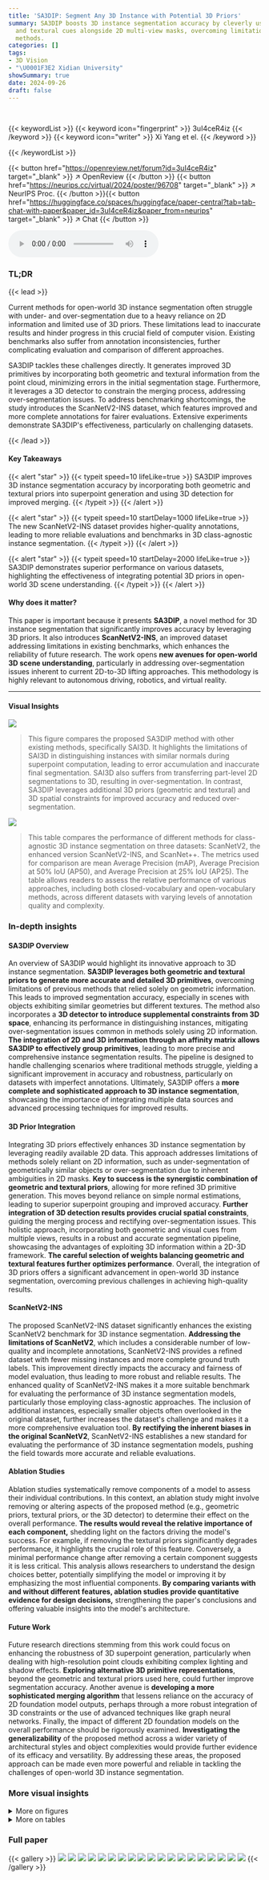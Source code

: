 ```yaml
---
title: 'SA3DIP: Segment Any 3D Instance with Potential 3D Priors'
summary: SA3DIP boosts 3D instance segmentation accuracy by cleverly using 3D spatial
  and textural cues alongside 2D multi-view masks, overcoming limitations of previous
  methods.
categories: []
tags:
- 3D Vision
- "\U0001F3E2 Xidian University"
showSummary: true
date: 2024-09-26
draft: false
---
```


<br>

{{< keywordList >}}
{{< keyword icon="fingerprint" >}} 3uI4ceR4iz {{< /keyword >}}
{{< keyword icon="writer" >}} Xi Yang et el. {{< /keyword >}}
 
{{< /keywordList >}}

{{< button href="https://openreview.net/forum?id=3uI4ceR4iz" target="_blank" >}}
↗ OpenReview
{{< /button >}}
{{< button href="https://neurips.cc/virtual/2024/poster/96708" target="_blank" >}}
↗ NeurIPS Proc.
{{< /button >}}{{< button href="https://huggingface.co/spaces/huggingface/paper-central?tab=tab-chat-with-paper&paper_id=3uI4ceR4iz&paper_from=neurips" target="_blank" >}}
↗ Chat
{{< /button >}}



<audio controls>
    <source src="https://ai-paper-reviewer.com/3uI4ceR4iz/podcast.wav" type="audio/wav">
    Your browser does not support the audio element.
</audio>


### TL;DR


{{< lead >}}

Current methods for open-world 3D instance segmentation often struggle with under- and over-segmentation due to a heavy reliance on 2D information and limited use of 3D priors.  These limitations lead to inaccurate results and hinder progress in this crucial field of computer vision.  Existing benchmarks also suffer from annotation inconsistencies, further complicating evaluation and comparison of different approaches. 

SA3DIP tackles these challenges directly. It generates improved 3D primitives by incorporating both geometric and textural information from the point cloud, minimizing errors in the initial segmentation stage.  Furthermore, it leverages a 3D detector to constrain the merging process, addressing over-segmentation issues. To address benchmarking shortcomings, the study introduces the ScanNetV2-INS dataset, which features improved and more complete annotations for fairer evaluations.  Extensive experiments demonstrate SA3DIP's effectiveness, particularly on challenging datasets.

{{< /lead >}}


#### Key Takeaways

{{< alert "star" >}}
{{< typeit speed=10 lifeLike=true >}} SA3DIP improves 3D instance segmentation accuracy by incorporating both geometric and textural priors into superpoint generation and using 3D detection for improved merging. {{< /typeit >}}
{{< /alert >}}

{{< alert "star" >}}
{{< typeit speed=10 startDelay=1000 lifeLike=true >}} The new ScanNetV2-INS dataset provides higher-quality annotations, leading to more reliable evaluations and benchmarks in 3D class-agnostic instance segmentation. {{< /typeit >}}
{{< /alert >}}

{{< alert "star" >}}
{{< typeit speed=10 startDelay=2000 lifeLike=true >}} SA3DIP demonstrates superior performance on various datasets, highlighting the effectiveness of integrating potential 3D priors in open-world 3D scene understanding. {{< /typeit >}}
{{< /alert >}}

#### Why does it matter?
This paper is important because it presents **SA3DIP**, a novel method for 3D instance segmentation that significantly improves accuracy by leveraging 3D priors.  It also introduces **ScanNetV2-INS**, an improved dataset addressing limitations in existing benchmarks, which enhances the reliability of future research. The work opens **new avenues for open-world 3D scene understanding**, particularly in addressing over-segmentation issues inherent to current 2D-to-3D lifting approaches. This methodology is highly relevant to autonomous driving, robotics, and virtual reality.

------
#### Visual Insights



![](https://ai-paper-reviewer.com/3uI4ceR4iz/figures_1_1.jpg)

> This figure compares the proposed SA3DIP method with other existing methods, specifically SAI3D. It highlights the limitations of SAI3D in distinguishing instances with similar normals during superpoint computation, leading to error accumulation and inaccurate final segmentation.  SAI3D also suffers from transferring part-level 2D segmentations to 3D, resulting in over-segmentation. In contrast, SA3DIP leverages additional 3D priors (geometric and textural) and 3D spatial constraints for improved accuracy and reduced over-segmentation.





![](https://ai-paper-reviewer.com/3uI4ceR4iz/tables_4_1.jpg)

> This table compares the performance of different methods for class-agnostic 3D instance segmentation on three datasets: ScanNetV2, the enhanced version ScanNetV2-INS, and ScanNet++.  The metrics used for comparison are mean Average Precision (mAP), Average Precision at 50% IoU (AP50), and Average Precision at 25% IoU (AP25).  The table allows readers to assess the relative performance of various approaches, including both closed-vocabulary and open-vocabulary methods, across different datasets with varying levels of annotation quality and complexity.





### In-depth insights


#### SA3DIP Overview
An overview of SA3DIP would highlight its innovative approach to 3D instance segmentation.  **SA3DIP leverages both geometric and textural priors to generate more accurate and detailed 3D primitives**, overcoming limitations of previous methods that relied solely on geometric information. This leads to improved segmentation accuracy, especially in scenes with objects exhibiting similar geometries but different textures.  The method also incorporates a **3D detector to introduce supplemental constraints from 3D space**, enhancing its performance in distinguishing instances, mitigating over-segmentation issues common in methods solely using 2D information.  **The integration of 2D and 3D information through an affinity matrix allows SA3DIP to effectively group primitives**, leading to more precise and comprehensive instance segmentation results. The pipeline is designed to handle challenging scenarios where traditional methods struggle, yielding a significant improvement in accuracy and robustness, particularly on datasets with imperfect annotations. Ultimately, SA3DIP offers a **more complete and sophisticated approach to 3D instance segmentation**, showcasing the importance of integrating multiple data sources and advanced processing techniques for improved results.

#### 3D Prior Integration
Integrating 3D priors effectively enhances 3D instance segmentation by leveraging readily available 2D data.  This approach addresses limitations of methods solely reliant on 2D information, such as under-segmentation of geometrically similar objects or over-segmentation due to inherent ambiguities in 2D masks.  **Key to success is the synergistic combination of geometric and textural priors**, allowing for more refined 3D primitive generation.  This moves beyond reliance on simple normal estimations, leading to superior superpoint grouping and improved accuracy.  **Further integration of 3D detection results provides crucial spatial constraints**, guiding the merging process and rectifying over-segmentation issues.  This holistic approach, incorporating both geometric and visual cues from multiple views, results in a robust and accurate segmentation pipeline, showcasing the advantages of exploiting 3D information within a 2D-3D framework.  **The careful selection of weights balancing geometric and textural features further optimizes performance**.  Overall, the integration of 3D priors offers a significant advancement in open-world 3D instance segmentation, overcoming previous challenges in achieving high-quality results.

#### ScanNetV2-INS
The proposed ScanNetV2-INS dataset significantly enhances the existing ScanNetV2 benchmark for 3D instance segmentation.  **Addressing the limitations of ScanNetV2**, which includes a considerable number of low-quality and incomplete annotations, ScanNetV2-INS provides a refined dataset with fewer missing instances and more complete ground truth labels. This improvement directly impacts the accuracy and fairness of model evaluation, thus leading to more robust and reliable results. The enhanced quality of ScanNetV2-INS makes it a more suitable benchmark for evaluating the performance of 3D instance segmentation models, particularly those employing class-agnostic approaches. The inclusion of additional instances, especially smaller objects often overlooked in the original dataset, further increases the dataset's challenge and makes it a more comprehensive evaluation tool. **By rectifying the inherent biases in the original ScanNetV2**, ScanNetV2-INS establishes a new standard for evaluating the performance of 3D instance segmentation models, pushing the field towards more accurate and reliable evaluations.

#### Ablation Studies
Ablation studies systematically remove components of a model to assess their individual contributions. In this context, an ablation study might involve removing or altering aspects of the proposed method (e.g., geometric priors, textural priors, or the 3D detector) to determine their effect on the overall performance.  **The results would reveal the relative importance of each component,** shedding light on the factors driving the model's success. For example, if removing the textural priors significantly degrades performance, it highlights the crucial role of this feature.  Conversely, a minimal performance change after removing a certain component suggests it is less critical. This analysis allows researchers to understand the design choices better, potentially simplifying the model or improving it by emphasizing the most influential components.  **By comparing variants with and without different features, ablation studies provide quantitative evidence for design decisions,** strengthening the paper's conclusions and offering valuable insights into the model's architecture.

#### Future Work
Future research directions stemming from this work could focus on enhancing the robustness of 3D superpoint generation, particularly when dealing with high-resolution point clouds exhibiting complex lighting and shadow effects.  **Exploring alternative 3D primitive representations**, beyond the geometric and textural priors used here, could further improve segmentation accuracy.  Another avenue is **developing a more sophisticated merging algorithm** that lessens reliance on the accuracy of 2D foundation model outputs, perhaps through a more robust integration of 3D constraints or the use of advanced techniques like graph neural networks.  Finally, the impact of different 2D foundation models on the overall performance should be rigorously examined.  **Investigating the generalizability** of the proposed method across a wider variety of architectural styles and object complexities would provide further evidence of its efficacy and versatility.  By addressing these areas, the proposed approach can be made even more powerful and reliable in tackling the challenges of open-world 3D instance segmentation.


### More visual insights

<details>
<summary>More on figures
</summary>


![](https://ai-paper-reviewer.com/3uI4ceR4iz/figures_3_1.jpg)

> This figure illustrates the overall pipeline of the SA3DIP method. It consists of three main steps: 1. Complementary Primitives Generation: generating finer-grained 3D primitives using both geometric and textural information. 2. Scene Graph Construction: constructing a superpoint graph based on the generated primitives and their relationships, and using 2D masks from SAM to compute edge weights. 3. Region growing & Instance-aware refinement: performing region growing and instance-aware refinement on the constructed graph to obtain final instance segmentation results. The 3D detector is integrated into step 3 to further refine the results by using 3D prior.


![](https://ai-paper-reviewer.com/3uI4ceR4iz/figures_5_1.jpg)

> This figure provides a visual comparison of the original ScanNetV2 dataset and the improved ScanNetV2-INS dataset.  Subfigure (a) shows 3D point cloud scenes with their respective ground truth annotations. The left column displays clean point clouds, the middle shows the original annotations, and the right column depicts the revised, enhanced annotations for ScanNetV2-INS.  Subfigure (b) presents a bar graph comparing the object count distribution in each dataset. The graph shows that ScanNetV2-INS has a higher number of scenes with more objects, indicating a more challenging and representative dataset for 3D instance segmentation.


![](https://ai-paper-reviewer.com/3uI4ceR4iz/figures_8_1.jpg)

> This figure shows a visual comparison of the proposed SA3DIP method against three other state-of-the-art methods (SAM3D, SAMPro3D, and SAI3D) and the ground truth on three different datasets (ScanNetV2, ScanNetV2-INS, and ScanNet++).  Each row represents one dataset, and each column shows either the input RGB-D images, the segmentation results produced by each method, or the ground truth segmentation. The red boxes highlight specific regions of interest where the differences between methods are most apparent. The figure demonstrates the superior performance of SA3DIP in generating robust and accurate 3D instance segmentations across various datasets.


</details>




<details>
<summary>More on tables
</summary>


![](https://ai-paper-reviewer.com/3uI4ceR4iz/tables_6_1.jpg)
> This table shows the distribution of instance counts in the ScanNetV2 and ScanNetV2-INS datasets, categorized by the number of points in each instance.  It helps to illustrate the difference in the point cloud density and object size between the two datasets.

![](https://ai-paper-reviewer.com/3uI4ceR4iz/tables_6_2.jpg)
> This table presents a statistical summary of the number of instances found in the ScanNetV2 and the improved ScanNetV2-INS datasets.  It shows the minimum, maximum, average, and total number of instances across all scenes within each dataset. This information highlights the difference in instance density between the original and the enhanced dataset, which is relevant for evaluating the performance of 3D instance segmentation models.

![](https://ai-paper-reviewer.com/3uI4ceR4iz/tables_7_1.jpg)
> This table presents a quantitative comparison of different methods for class-agnostic 3D instance segmentation across three datasets: ScanNetV2, the improved ScanNetV2-INS, and ScanNet++.  The metrics used for comparison are mean Average Precision (mAP), Average Precision at 50% IoU (AP50), and Average Precision at 25% IoU (AP25).  The methods compared include both closed-vocabulary and open-vocabulary approaches, allowing for a comprehensive evaluation of the state-of-the-art.

![](https://ai-paper-reviewer.com/3uI4ceR4iz/tables_8_1.jpg)
> This table presents the ablation study results on the impact of using different combinations of geometric and textural priors for 3D instance segmentation.  It shows the performance (mAP, AP50, AP25) on ScanNetV2 and ScanNetV2-INS datasets when varying the weights assigned to geometric (Wn) and textural (Wc) priors, with and without the inclusion of 3D space priors. The results demonstrate the optimal balance between the two types of priors and the importance of integrating 3D space constraints for improved accuracy.

![](https://ai-paper-reviewer.com/3uI4ceR4iz/tables_9_1.jpg)
> This table presents a comparison of class-agnostic 3D instance segmentation performance across three datasets: ScanNetV2, the enhanced ScanNetV2-INS, and ScanNet++.  Multiple methods are compared, showing their mean Average Precision (mAP), AP at 50% IoU (AP50), and AP at 25% IoU (AP25) for each dataset.  The table allows for a direct comparison of different approaches' performance in segmenting 3D instances in varying data complexities.

</details>




### Full paper

{{< gallery >}}
<img src="https://ai-paper-reviewer.com/3uI4ceR4iz/1.png" class="grid-w50 md:grid-w33 xl:grid-w25" />
<img src="https://ai-paper-reviewer.com/3uI4ceR4iz/2.png" class="grid-w50 md:grid-w33 xl:grid-w25" />
<img src="https://ai-paper-reviewer.com/3uI4ceR4iz/3.png" class="grid-w50 md:grid-w33 xl:grid-w25" />
<img src="https://ai-paper-reviewer.com/3uI4ceR4iz/4.png" class="grid-w50 md:grid-w33 xl:grid-w25" />
<img src="https://ai-paper-reviewer.com/3uI4ceR4iz/5.png" class="grid-w50 md:grid-w33 xl:grid-w25" />
<img src="https://ai-paper-reviewer.com/3uI4ceR4iz/6.png" class="grid-w50 md:grid-w33 xl:grid-w25" />
<img src="https://ai-paper-reviewer.com/3uI4ceR4iz/7.png" class="grid-w50 md:grid-w33 xl:grid-w25" />
<img src="https://ai-paper-reviewer.com/3uI4ceR4iz/8.png" class="grid-w50 md:grid-w33 xl:grid-w25" />
<img src="https://ai-paper-reviewer.com/3uI4ceR4iz/9.png" class="grid-w50 md:grid-w33 xl:grid-w25" />
<img src="https://ai-paper-reviewer.com/3uI4ceR4iz/10.png" class="grid-w50 md:grid-w33 xl:grid-w25" />
<img src="https://ai-paper-reviewer.com/3uI4ceR4iz/11.png" class="grid-w50 md:grid-w33 xl:grid-w25" />
<img src="https://ai-paper-reviewer.com/3uI4ceR4iz/12.png" class="grid-w50 md:grid-w33 xl:grid-w25" />
<img src="https://ai-paper-reviewer.com/3uI4ceR4iz/13.png" class="grid-w50 md:grid-w33 xl:grid-w25" />
<img src="https://ai-paper-reviewer.com/3uI4ceR4iz/14.png" class="grid-w50 md:grid-w33 xl:grid-w25" />
<img src="https://ai-paper-reviewer.com/3uI4ceR4iz/15.png" class="grid-w50 md:grid-w33 xl:grid-w25" />
<img src="https://ai-paper-reviewer.com/3uI4ceR4iz/16.png" class="grid-w50 md:grid-w33 xl:grid-w25" />
<img src="https://ai-paper-reviewer.com/3uI4ceR4iz/17.png" class="grid-w50 md:grid-w33 xl:grid-w25" />
<img src="https://ai-paper-reviewer.com/3uI4ceR4iz/18.png" class="grid-w50 md:grid-w33 xl:grid-w25" />
<img src="https://ai-paper-reviewer.com/3uI4ceR4iz/19.png" class="grid-w50 md:grid-w33 xl:grid-w25" />
{{< /gallery >}}
